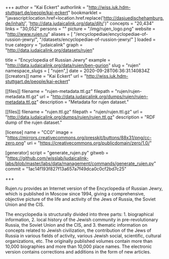 +++
author = "Kai Eckert"
authorlink = "http://wiss.iuk.hdm-stuttgart.de/people/kai-eckert"
bookmarklet = "javascript:location.href=location.href.replace('http://dasjuedischehamburg.de/inhalt/', 'http://data.judaicalink.org/data/djh/')"
concepts = "20,434"
links = "30,052"
persons = ""
picture = "/img/rujen_logo.png"
website = "http://www.rujen.ru"
aliases = [
    "/encyclopediae/encyclopediae-of-russion-jewry/",
    "/datasets/encyclopediae-of-russion-jewry/"
]
loaded = true
category = "judaicalink"
graph = "http://data.judaicalink.org/datasets/rujen"

title = "Encyclopedia of Russian Jewry"
example = "http://data.judaicalink.org/data/rujen/ben-gurion"
slug = "rujen"
namespace_slugs = [ "rujen",]
date = 2020-09-28T06:36:31.140834Z
[[creators]]
name = "Kai Eckert"
url = "http://wiss.iuk.hdm-stuttgart.de/people/kai-eckert"

[[files]]
filename = "rujen-metadata.ttl.gz"
filepath = "rujen/rujen-metadata.ttl.gz"
url = "http://data.judaicalink.org/dumps/rujen/rujen-metadata.ttl.gz"
description = "Metadata for rujen dataset."

[[files]]
filename = "rujen.ttl.gz"
filepath = "rujen/rujen.ttl.gz"
url = "http://data.judaicalink.org/dumps/rujen/rujen.ttl.gz"
description = "RDF dump of the rujen dataset."

[license]
name = "CC0"
image = "https://mirrors.creativecommons.org/presskit/buttons/88x31/png/cc-zero.png"
uri = "https://creativecommons.org/publicdomain/zero/1.0/"

[generator]
script = "generate_rujen.py"
gitweb = "https://github.com/wisslab/judaicalink-labs/blob/master/labs/data/management/commands/generate_rujen.py"
commit = "1ac14f193f827f13a657a7f49dca0c0cf2bd7c25"

+++

Rujen.ru provides an Internet version of the Encyclopedia of Russian Jewry, which is published in Moscow since 1994, giving a comprehensive, objective picture of the life and activity of the Jews of Russia, the Soviet Union and the CIS.
<!--more-->

The encyclopedia is structurally divided into three parts: 1. biographical information, 2. local history of the Jewish community in pre-revolutionary Russia, the Soviet Union and the CIS, and 3. thematic information on concepts related to Jewish civilization, the contribution of the Jews of Russia in various fields of activity, various Jewish social, scientific, cultural organizations, etc. The originally published volumes contain more than 10,000 biographies and more than 10,000 place names. The electronic version contains corrections and additions in the form of new articles.
